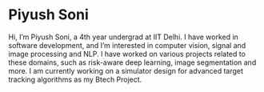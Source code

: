 # Piyush Soni
Hi, I’m Piyush Soni, a 4th year undergrad at IIT Delhi. I have worked in software development, and I’m interested in computer vision, signal and image processing and NLP. I have worked on various projects related to these domains, such as risk-aware deep learning, image segmentation and more. I am currently working on a simulator design for advanced target tracking algorithms as my Btech Project.
